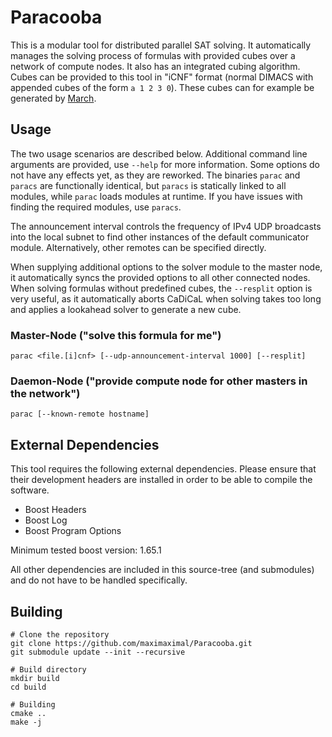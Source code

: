 Paracooba
=========

This is a modular tool for distributed parallel SAT solving. It automatically
manages the solving process of formulas with provided cubes over a network of
compute nodes. It also has an integrated cubing algorithm. Cubes can be provided
to this tool in "iCNF" format (normal DIMACS with appended cubes of the form `a
1 2 3 0`). These cubes can for example be generated by
[March](https://github.com/marijnheule/CnC).

Usage
-----

The two usage scenarios are described below. Additional command line arguments
are provided, use `--help` for more information. Some options do not have any
effects yet, as they are reworked. The binaries `parac` and `paracs` are
functionally identical, but `paracs` is statically linked to all modules, while
`parac` loads modules at runtime. If you have issues with finding the required
modules, use `paracs`.

The announcement interval controls the frequency of IPv4 UDP broadcasts into the
local subnet to find other instances of the default communicator module.
Alternatively, other remotes can be specified directly.

When supplying additional options to the solver module to the master node, it
automatically syncs the provided options to all other connected nodes. When
solving formulas without predefined cubes, the `--resplit` option is very
useful, as it automatically aborts CaDiCaL when solving takes too long and
applies a lookahead solver to generate a new cube.

### Master-Node ("solve this formula for me")

    parac <file.[i]cnf> [--udp-announcement-interval 1000] [--resplit]

### Daemon-Node ("provide compute node for other masters in the network")

    parac [--known-remote hostname]

External Dependencies
---------------------

This tool requires the following external dependencies. Please ensure that their
development headers are installed in order to be able to compile the software.

  - Boost Headers
  - Boost Log
  - Boost Program Options

Minimum tested boost version: 1.65.1

All other dependencies are included in this source-tree (and submodules) and do
not have to be handled specifically.

Building
--------

    # Clone the repository
    git clone https://github.com/maximaximal/Paracooba.git
    git submodule update --init --recursive

	# Build directory
    mkdir build
	cd build

	# Building
	cmake ..
	make -j
